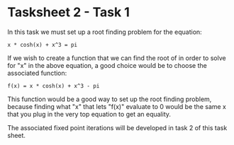 # Tasksheet 2 - Task 1
In this task we must set up a root finding problem for the equation:
```
x * cosh(x) + x^3 = pi
```
If we wish to create a function that we can find the root of in order to solve for "x" in the above equation, a good choice would be to choose the associated function:
```
f(x) = x * cosh(x) + x^3 - pi
```
This function would be a good way to set up the root finding problem, because finding what "x" that lets "f(x)" evaluate to 0 would be the same x that you plug in the very top equation to get an equality.

The associated fixed point iterations will be developed in task 2 of this task sheet.
